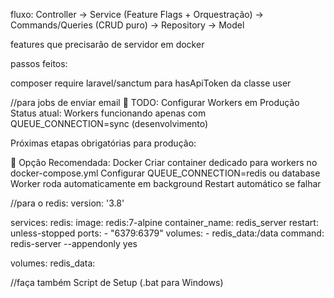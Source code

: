 
fluxo:
Controller → Service (Feature Flags + Orquestração) → Commands/Queries (CRUD puro) → Repository → Model

features que precisarão de servidor em docker

passos feitos:

composer require laravel/sanctum
para hasApiToken da classe user

//para jobs de enviar email
📝 TODO: Configurar Workers em Produção
Status atual: Workers funcionando apenas com QUEUE_CONNECTION=sync (desenvolvimento)

Próximas etapas obrigatórias para produção:

🐳 Opção Recomendada: Docker
Criar container dedicado para workers no docker-compose.yml
Configurar QUEUE_CONNECTION=redis ou database
Worker roda automaticamente em background
Restart automático se falhar

//para o redis:
version: '3.8'

services:
  redis:
    image: redis:7-alpine
    container_name: redis_server
    restart: unless-stopped
    ports:
      - "6379:6379"
    volumes:
      - redis_data:/data
    command: redis-server --appendonly yes

volumes:
  redis_data:

//faça também Script de Setup (.bat para Windows)